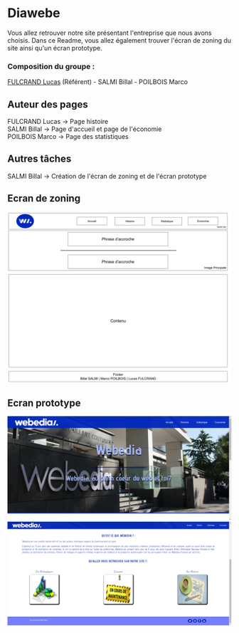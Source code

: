 # Diawebe
Vous allez retrouver notre site présentant l'entreprise que nous avons choisis. Dans ce Readme, vous allez également trouver l'écran de zoning du site ainsi qu'un écran prototype.

### Composition du groupe :
[FULCRAND Lucas](mailto:lucas.fulcrand@edu.univ-fcomte.fr?subject=SAE_1_05_06) (Référent) - SALMI Billal - POILBOIS Marco

## Auteur des pages
FULCRAND Lucas -> Page histoire <br>
SALMI Billal -> Page d'accueil et page de l'économie <br>
POILBOIS Marco -> Page des statistiques

## Autres tâches
SALMI Billal -> Création de l'écran de zoning et de l'écran prototype

## Ecran de zoning

![écran de zoning](doc/Ecran_Zoning.jpg)

## Ecran prototype 

![écran prototype](doc/Ecran_prototype_haut.jpg)
![écran prototype](doc/Ecran_prototype_bas.jpg)

